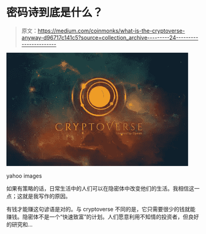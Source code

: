 # 密码诗到底是什么？

> 原文：<https://medium.com/coinmonks/what-is-the-cryptoverse-anyway-d96717c141c5?source=collection_archive---------24----------------------->

![](img/b1c33ae4f42a5ed5670d2502282277e7.png)

yahoo images

如果有策略的话，日常生活中的人们可以在隐密体中改变他们的生活。我相信这一点；这就是我写作的原因。

有钱才能赚这句谚语是对的。与 cryptoverse 不同的是，它只需要很少的钱就能赚钱。隐密体不是一个“快速致富”的计划。人们愿意利用不知情的投资者，但良好的研究和…
